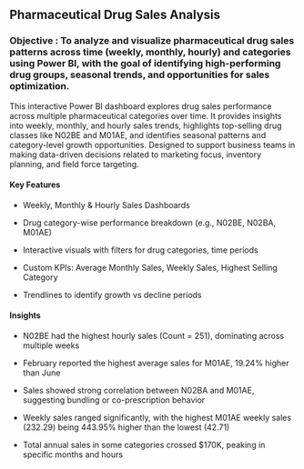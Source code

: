## Pharmaceutical Drug Sales Analysis 

### Objective : To analyze and visualize pharmaceutical drug sales patterns across time (weekly, monthly, hourly) and categories using Power BI, with the goal of identifying high-performing drug groups, seasonal trends, and opportunities for sales optimization.

This interactive Power BI dashboard explores drug sales performance across multiple pharmaceutical categories over time. It provides insights into weekly, monthly, and hourly sales trends, highlights top-selling drug classes like N02BE and M01AE, and identifies seasonal patterns and category-level growth opportunities. Designed to support business teams in making data-driven decisions related to marketing focus, inventory planning, and field force targeting.
#### Key Features
- Weekly, Monthly & Hourly Sales Dashboards

- Drug category-wise performance breakdown (e.g., N02BE, N02BA, M01AE)

- Interactive visuals with filters for drug categories, time periods

- Custom KPIs: Average Monthly Sales, Weekly Sales, Highest Selling Category

- Trendlines to identify growth vs decline periods

#### Insights
- N02BE had the highest hourly sales (Count = 251), dominating across multiple weeks

- February reported the highest average sales for M01AE, 19.24% higher than June

  

- Sales showed strong correlation between N02BA and M01AE, suggesting bundling or co-prescription behavior

- Weekly sales ranged significantly, with the highest M01AE weekly sales (232.29) being 443.95% higher than the lowest (42.71)

- Total annual sales in some categories crossed $170K, peaking in specific months and hours

